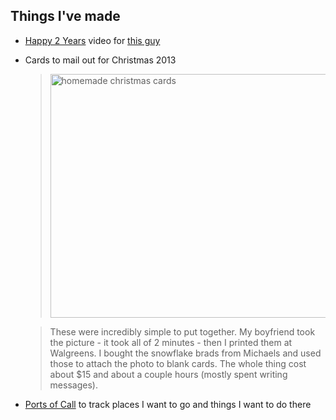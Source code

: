 Things I've made
---

-	[Happy 2 Years](http://alexburrell.com/happy2years.html) video for [this guy](http://peterhajas.com)
-	Cards to mail out for Christmas 2013

	> <img src="images/christmas-cards.png" width="450" height="390" alt="homemade christmas cards" />
	
	> These were incredibly simple to put together. My boyfriend took the picture - it took all of 2 minutes - then I printed them at Walgreens. I bought the snowflake brads from Michaels and used those to attach the photo to blank cards. The whole thing cost about $15 and about a couple hours (mostly spent writing messages).

-	[Ports of Call](http://ports-of-call.alexburrell.com) to track places I want to go and things I want to do there
